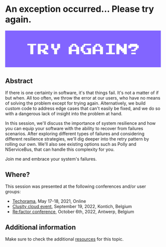 # An exception occurred... Please try again.

![try-again](try-again-banner.jpg) 

## Abstract

If there is one certainty in software, it's that things fail. It's not a matter of if but when. All too often, we throw the error at our users, who have no means of solving the problem except for trying again. Alternatively, we build custom code to address edge cases that can't easily be fixed, and we do so with a dangerous lack of insight into the problem at hand.

In this session, we'll discuss the importance of system resilience and how you can equip your software with the ability to recover from failures scenarios. After exploring different types of failures and considering different resilience strategies, we'll dig deeper into the retry pattern by rolling our own. We'll also see existing options such as Polly and NServiceBus, that can handle this complexity for you.

Join me and embrace your system's failures.

## Where?

This session was presented at the following conferences and/or user groups:

- [Techorama](https://techorama.be/), May 17-18, 2021, Online
- [Clusity cloud event](https://www.clusity.be/roots-events/azure-cloud-event), September 19, 2022, Kontich, Belgium
- [Re:factor conference](https://www.re-factor.be/schedule/?firstname=laila&lastname=bougria), October 6th, 2022, Antwerp, Belgium

## Additional information

Make sure to check the additional [resources](resources) for this topic.
